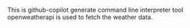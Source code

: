 This is github-copilot generate command line interpreter tool <br>
openweatherapi is used to fetch the weather data.
